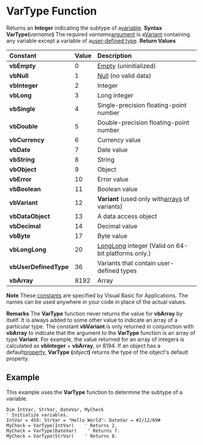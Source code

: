 
# VarType Function



Returns an  **Integer** indicating the subtype of a[variable](b8bdf64f-5920-1ae9-16d0-b26d09524a30.md).
 **Syntax**
 **VarType(**_varname_**)**
The required  _varname_[argument](b8bdf64f-5920-1ae9-16d0-b26d09524a30.md) is a[Variant](b8bdf64f-5920-1ae9-16d0-b26d09524a30.md) containing any variable except a variable of a[user-defined type](b8bdf64f-5920-1ae9-16d0-b26d09524a30.md).
 **Return Values**


|**Constant**|**Value**|**Description**|
|:-----|:-----|:-----|
|**vbEmpty**|0|[Empty](b8bdf64f-5920-1ae9-16d0-b26d09524a30.md) (uninitialized)|
|**vbNull**|1|[Null](b8bdf64f-5920-1ae9-16d0-b26d09524a30.md) (no valid data)|
|**vbInteger**|2|Integer|
|**vbLong**|3|Long integer|
|**vbSingle**|4|Single-precision floating-point number|
|**vbDouble**|5|Double-precision floating-point number|
|**vbCurrency**|6|Currency value|
|**vbDate**|7|Date value|
|**vbString**|8|String|
|**vbObject**|9|Object|
|**vbError**|10|Error value|
|**vbBoolean**|11|Boolean value|
|**vbVariant**|12|**Variant** (used only with[arrays](b8bdf64f-5920-1ae9-16d0-b26d09524a30.md) of variants)|
|**vbDataObject**|13|A data access object|
|**vbDecimal**|14|Decimal value|
|**vbByte**|17|Byte value|
|**vbLongLong**|20|[LongLong](731bd14c-4523-cb84-cc00-21730fa745a8.md) integer (Valid on 64-bit platforms only.)|
|**vbUserDefinedType**|36|Variants that contain user-defined types|
|**vbArray**|8192|Array|

 **Note**  These [constants](b8bdf64f-5920-1ae9-16d0-b26d09524a30.md) are specified by Visual Basic for Applications. The names can be used anywhere in your code in place of the actual values.

 **Remarks**
The  **VarType** function never returns the value for **vbArray** by itself. It is always added to some other value to indicate an array of a particular type. The constant **vbVariant** is only returned in conjunction with **vbArray** to indicate that the argument to the **VarType** function is an array of type **Variant**. For example, the value returned for an array of integers is calculated as **vbInteger** + **vbArray**, or 8194. If an object has a default[property](b8bdf64f-5920-1ae9-16d0-b26d09524a30.md),  **VarType** **(**_object_**)** returns the type of the object's default property.

## Example

This example uses the  **VarType** function to determine the subtype of a variable.


```
Dim IntVar, StrVar, DateVar, MyCheck
' Initialize variables.
IntVar = 459: StrVar = "Hello World": DateVar = #2/12/69# 
MyCheck = VarType(IntVar)    ' Returns 2.
MyCheck = VarType(DateVar)    ' Returns 7.
MyCheck = VarType(StrVar)    ' Returns 8.

```

